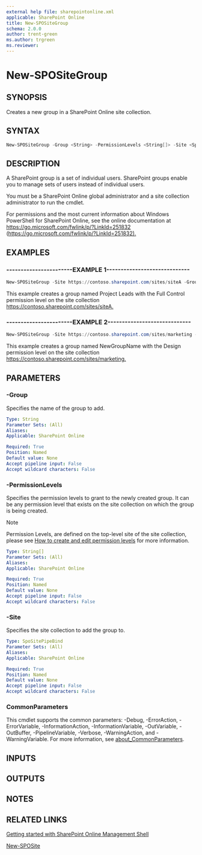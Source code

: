 ```yaml
---
external help file: sharepointonline.xml
applicable: SharePoint Online
title: New-SPOSiteGroup
schema: 2.0.0
author: trent-green
ms.author: trgreen
ms.reviewer:
---
```


# New-SPOSiteGroup

## SYNOPSIS

Creates a new group in a SharePoint Online site collection.

## SYNTAX

```powershell
New-SPOSiteGroup -Group <String> -PermissionLevels <String[]> -Site <SpoSitePipeBind> [<CommonParameters>]
```

## DESCRIPTION

A SharePoint group is a set of individual users.
SharePoint groups enable you to manage sets of users instead of individual users.

You must be a SharePoint Online global administrator and a site collection administrator to run the cmdlet.

For permissions and the most current information about Windows PowerShell for SharePoint Online, see the online documentation at <https://go.microsoft.com/fwlink/p/?LinkId=251832> (<https://go.microsoft.com/fwlink/p/?LinkId=251832).>

## EXAMPLES

### -----------------------EXAMPLE 1-----------------------------

```powershell
New-SPOSiteGroup -Site https://contoso.sharepoint.com/sites/siteA -Group "Project Leads" -PermissionLevels "Full Control"
```

This example creates a group named Project Leads with the Full Control permission level on the site collection <https://contoso.sharepoint.com/sites/siteA.>

### -----------------------EXAMPLE 2-----------------------------

```powershell
New-SPOSiteGroup -Site https://contoso.sharepoint.com/sites/marketing -Group "NewGroupName" -PermissionLevels "Design"
```

This example creates a group named NewGroupName with the Design permission level on the site collection <https://contoso.sharepoint.com/sites/marketing.>

## PARAMETERS

### -Group

Specifies the name of the group to add.

```yaml
Type: String
Parameter Sets: (All)
Aliases:
Applicable: SharePoint Online

Required: True
Position: Named
Default value: None
Accept pipeline input: False
Accept wildcard characters: False
```

### -PermissionLevels

Specifies the permission levels to grant to the newly created group. It can be any permission level that exists on the site collection on which the group is being created.

> [!NOTE]
> Permission Levels, are defined on the top-level site of the site collection, please see [How to create and edit permission levels](https://docs.microsoft.com/sharepoint/how-to-create-and-edit-permission-levels) for more information.

```yaml
Type: String[]
Parameter Sets: (All)
Aliases:
Applicable: SharePoint Online

Required: True
Position: Named
Default value: None
Accept pipeline input: False
Accept wildcard characters: False
```

### -Site

Specifies the site collection to add the group to.

```yaml
Type: SpoSitePipeBind
Parameter Sets: (All)
Aliases:
Applicable: SharePoint Online

Required: True
Position: Named
Default value: None
Accept pipeline input: False
Accept wildcard characters: False
```

### CommonParameters

This cmdlet supports the common parameters: -Debug, -ErrorAction, -ErrorVariable, -InformationAction, -InformationVariable, -OutVariable, -OutBuffer, -PipelineVariable, -Verbose, -WarningAction, and -WarningVariable. For more information, see [about_CommonParameters](https://go.microsoft.com/fwlink/?LinkID=113216).

## INPUTS

## OUTPUTS

## NOTES

## RELATED LINKS

[Getting started with SharePoint Online Management Shell](https://docs.microsoft.com/powershell/sharepoint/sharepoint-online/connect-sharepoint-online?view=sharepoint-ps)

[New-SPOSite](New-SPOSite.md)
